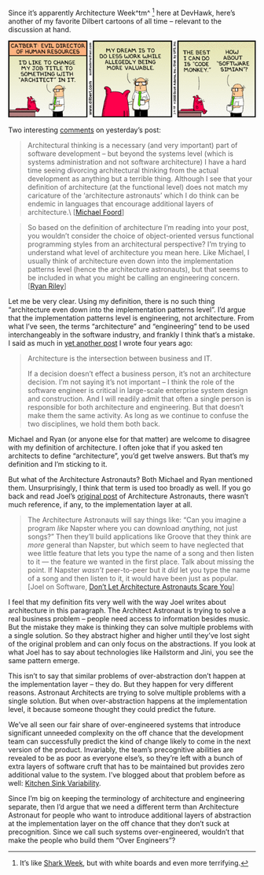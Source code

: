 Since it’s apparently Architecture Week^tm^ [^1] here at DevHawk, here’s
another of my favorite Dilbert cartoons of all time – relevant to the
discussion at hand.

[![Dilbert.com](https://raw.githubusercontent.com/devhawk/devhawk.github.io/master/images/blog/20090715-architecture-astronauts-and-over-engineers/1890.strip.gif)](http://dilbert.com/strips/2008-03-04/)

Two interesting
[comments](http://devhawk.net/CommentView,guid,94b98f0d-d884-4557-8df0-8f0dca3b72e7.aspx#commentstart)
on yesterday’s post:

> Architectural thinking is a necessary (and very important) part of
> software development – but beyond the systems level (which is systems
> administration and not software architecture) I have a hard time
> seeing divorcing architectural thinking from the actual development as
> anything but a terrible thing. Although I see that your definition of
> architecture (at the functional level) does not match my caricature of
> the ‘architecture astronauts’ which I do think can be endemic in
> languages that encourage additional layers of architecture.\ 
> [[Michael Foord](http://www.voidspace.org.uk/)]

> So based on the definition of architecture I’m reading into your post,
> you wouldn’t consider the choice of object-oriented versus functional
> programming styles from an architectural perspective? I’m trying to
> understand what level of architecture you mean here. Like Michael, I
> usually think of architecture even down into the implementation
> patterns level (hence the architecture astronauts), but that seems to
> be included in what you might be calling an engineering concern.\
> [[Ryan Riley](http://wizardsofsmart.net/)]

Let me be very clear. Using my definition, there is no such thing
“architecture even down into the implementation patterns level”. I’d
argue that the implementation patterns level is engineering, not
architecture. From what I’ve seen, the terms “architecture” and
“engineering” tend to be used interchangeably in the software industry,
and frankly I think that’s a mistake. I said as much in [yet another
post](http://devhawk.net/2005/08/30/architecture-at-the-intersection/)
I wrote four years ago:

> Architecture is the intersection between business and IT.
>
> If a decision doesn’t effect a business person, it’s not an
> architecture decision. I’m not saying it’s not important – I think the
> role of the software engineer is critical in large-scale enterprise
> system design and construction. And I will readily admit that often a
> single person is responsible for both architecture and engineering.
> But that doesn’t make them the same activity. As long as we continue
> to confuse the two disciplines, we hold them both back.

Michael and Ryan (or anyone else for that matter) are welcome to
disagree with my definition of architecture. I often joke that if you
asked ten architects to define “architecture”, you’d get twelve answers.
But that’s my definition and I’m sticking to it.

But what of the Architecture Astronauts? Both Michael and Ryan mentioned
them. Unsurprisingly, I think that term is used too broadly as well. If
you go back and read Joel’s [original
post](http://www.joelonsoftware.com/articles/fog0000000018.html) of
Architecture Astronauts, there wasn’t much reference, if any, to the
implementation layer at all.

> The Architecture Astronauts will say things like: “Can you imagine a
> program *like* Napster where you can download *anything,* not just
> songs?” Then they’ll build applications like Groove that they think
> are *more* general than Napster, but which seem to have neglected that
> wee little feature that lets you type the name of a song and then
> listen to it — the feature we wanted in the first place. Talk about
> missing the point. If Napster *wasn’t* peer-to-peer but it *did* let
> you type the name of a song and then listen to it, it would have been
> just as popular.\
> [Joel on Software, [Don’t Let Architecture Astronauts Scare
> You](http://www.joelonsoftware.com/articles/fog0000000018.html)]

I feel that my definition fits very well with the way Joel writes about
architecture in this paragraph. The Architect Astronaut is trying to
solve a real business problem – people need access to information
besides music. But the mistake they make is thinking they can solve
multiple problems with a single solution. So they abstract higher and
higher until they’ve lost sight of the original problem and can only
focus on the abstractions. If you look at what Joel has to say about
technologies like Hailstorm and Jini, you see the same pattern emerge.

This isn’t to say that similar problems of over-abstraction don’t happen
at the implementation layer – they do. But they happen for very
different reasons. Astronaut Architects are trying to solve multiple
problems with a single solution. But when over-abstraction happens at
the implementation level, it because someone thought they could predict
the future.

We’ve all seen our fair share of over-engineered systems that introduce
significant unneeded complexity on the off chance that the development
team can successfully predict the kind of change likely to come in the
next version of the product. Invariably, the team’s precognitive
abilities are revealed to be as poor as everyone else’s, so they’re left
with a bunch of extra layers of software cruft that has to be maintained
but provides zero additional value to the system. I’ve blogged about
that problem before as well: [Kitchen Sink
Variability](http://devhawk.net/2008/03/04/kitchen-sink-variability/).

Since I’m big on keeping the terminology of architecture and engineering
separate, then I’d argue that we need a different term than Architecture
Astronaut for people who want to introduce additional layers of
abstraction at the implementation layer on the off chance that they
don’t suck at precognition. Since we call such systems over-engineered,
wouldn’t that make the people who build them “Over Engineers”?

[^1]: It’s like [Shark Week](http://en.wikipedia.org/wiki/Shark_Week), but
with white boards and even more terrifying.
